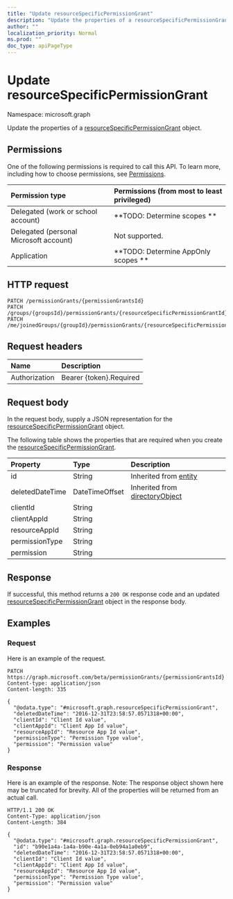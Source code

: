 ```yaml
---
title: "Update resourceSpecificPermissionGrant"
description: "Update the properties of a resourceSpecificPermissionGrant object."
author: ""
localization_priority: Normal
ms.prod: ""
doc_type: apiPageType
---
```


# Update resourceSpecificPermissionGrant

Namespace: microsoft.graph

Update the properties of a [resourceSpecificPermissionGrant](../resources/resourcespecificpermissiongrant.md) object.

## Permissions
One of the following permissions is required to call this API. To learn more, including how to choose permissions, see [Permissions](/concepts/permissions-reference.md).

|Permission type|Permissions (from most to least privileged)|
|:---|:---|
|Delegated (work or school account)|**TODO: Determine scopes **|
|Delegated (personal Microsoft account)|Not supported.|
|Application|**TODO: Determine AppOnly scopes **|

## HTTP request
<!-- {
  "blockType": "ignored"
}
-->
``` http
PATCH /permissionGrants/{permissionGrantsId}
PATCH /groups/{groupsId}/permissionGrants/{resourceSpecificPermissionGrantId}
PATCH /me/joinedGroups/{groupId}/permissionGrants/{resourceSpecificPermissionGrantId}
```

## Request headers
|Name|Description|
|:---|:---|
|Authorization|Bearer {token}.Required|

## Request body
In the request body, supply a JSON representation for the [resourceSpecificPermissionGrant](../resources/resourcespecificpermissiongrant.md) object.

The following table shows the properties that are required when you create the [resourceSpecificPermissionGrant](../resources/resourcespecificpermissiongrant.md).

|Property|Type|Description|
|:---|:---|:---|
|id|String| Inherited from [entity](../resources/entity.md)|
|deletedDateTime|DateTimeOffset| Inherited from [directoryObject](../resources/directoryobject.md)|
|clientId|String||
|clientAppId|String||
|resourceAppId|String||
|permissionType|String||
|permission|String||



## Response
If successful, this method returns a `200 OK` response code and an updated [resourceSpecificPermissionGrant](../resources/resourcespecificpermissiongrant.md) object in the response body.

## Examples

### Request
Here is an example of the request.
<!-- {
  "blockType": "request",
  "name": "update_resourcespecificpermissiongrant"
}
-->
``` http
PATCH https://graph.microsoft.com/beta/permissionGrants/{permissionGrantsId}
Content-type: application/json
Content-length: 335

{
  "@odata.type": "#microsoft.graph.resourceSpecificPermissionGrant",
  "deletedDateTime": "2016-12-31T23:58:57.0571318+00:00",
  "clientId": "Client Id value",
  "clientAppId": "Client App Id value",
  "resourceAppId": "Resource App Id value",
  "permissionType": "Permission Type value",
  "permission": "Permission value"
}
```

### Response
Here is an example of the response. Note: The response object shown here may be truncated for brevity. All of the properties will be returned from an actual call.
<!-- {
  "blockType": "response",
  "truncated": true
}
-->
``` http
HTTP/1.1 200 OK
Content-Type: application/json
Content-Length: 384

{
  "@odata.type": "#microsoft.graph.resourceSpecificPermissionGrant",
  "id": "b90e1a4a-1a4a-b90e-4a1a-0eb94a1a0eb9",
  "deletedDateTime": "2016-12-31T23:58:57.0571318+00:00",
  "clientId": "Client Id value",
  "clientAppId": "Client App Id value",
  "resourceAppId": "Resource App Id value",
  "permissionType": "Permission Type value",
  "permission": "Permission value"
}
```

